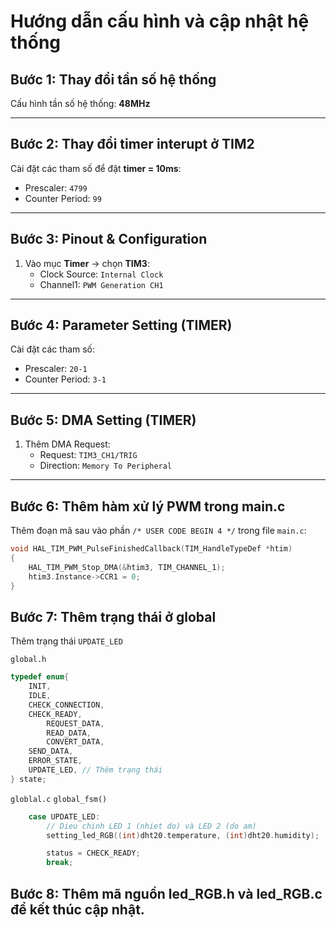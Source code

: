 # Hướng dẫn cấu hình và cập nhật hệ thống

## Bước 1: Thay đổi tần số hệ thống
Cấu hình tần số hệ thống: **48MHz**

---

## Bước 2: Thay đổi timer interupt ở TIM2
Cài đặt các tham số để đặt **timer = 10ms**:
- Prescaler: `4799`
- Counter Period: `99`
  
---
## Bước 3: Pinout & Configuration
1. Vào mục **Timer** -> chọn **TIM3**:
   - Clock Source: `Internal Clock`
   - Channel1: `PWM Generation CH1`

---

## Bước 4: Parameter Setting (TIMER)
Cài đặt các tham số:
- Prescaler: `20-1`
- Counter Period: `3-1`

---

## Bước 5: DMA Setting (TIMER)
1. Thêm DMA Request:
   - Request: `TIM3_CH1/TRIG`
   - Direction: `Memory To Peripheral`

---

## Bước 6: Thêm hàm xử lý PWM trong main.c

Thêm đoạn mã sau vào phần `/* USER CODE BEGIN 4 */` trong file `main.c`:

```c
void HAL_TIM_PWM_PulseFinishedCallback(TIM_HandleTypeDef *htim)
{
    HAL_TIM_PWM_Stop_DMA(&htim3, TIM_CHANNEL_1);
    htim3.Instance->CCR1 = 0;
}
```

## Bước 7: Thêm trạng thái ở global
Thêm trạng thái `UPDATE_LED`

`global.h`
```c
typedef enum{
	INIT,
	IDLE,
	CHECK_CONNECTION,
	CHECK_READY,
    	REQUEST_DATA,
    	READ_DATA,
    	CONVERT_DATA,
	SEND_DATA,
	ERROR_STATE,
	UPDATE_LED, // Thêm trạng thái
} state;
```
`globlal.c`
`global_fsm()`
```c
	case UPDATE_LED:
	    // Dieu chinh LED 1 (nhiet do) và LED 2 (do am)
	    setting_led_RGB((int)dht20.temperature, (int)dht20.humidity);

	    status = CHECK_READY;
	    break;
```
## Bước 8: Thêm mã nguồn led_RGB.h và led_RGB.c để kết thúc cập nhật.

